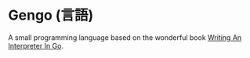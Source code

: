 # Gengo (言語)
A small programming language based on the wonderful book [Writing An Interpreter In Go](https://interpreterbook.com/).
